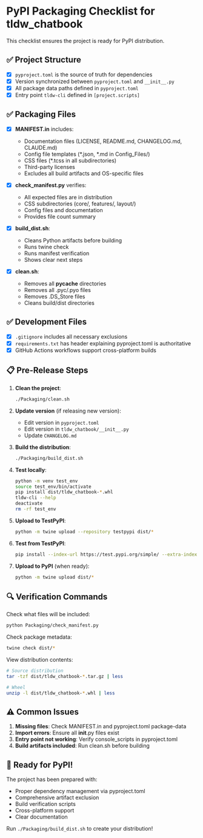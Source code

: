 # PyPI Packaging Checklist for tldw_chatbook

This checklist ensures the project is ready for PyPI distribution.

## ✅ Project Structure
- [x] `pyproject.toml` is the source of truth for dependencies
- [x] Version synchronized between `pyproject.toml` and `__init__.py`
- [x] All package data paths defined in `pyproject.toml`
- [x] Entry point `tldw-cli` defined in `[project.scripts]`

## ✅ Packaging Files
- [x] **MANIFEST.in** includes:
  - Documentation files (LICENSE, README.md, CHANGELOG.md, CLAUDE.md)
  - Config file templates (*.json, *.md in Config_Files/)
  - CSS files (*.tcss in all subdirectories)
  - Third-party licenses
  - Excludes all build artifacts and OS-specific files

- [x] **check_manifest.py** verifies:
  - All expected files are in distribution
  - CSS subdirectories (core/, features/, layout/)
  - Config files and documentation
  - Provides file count summary

- [x] **build_dist.sh**:
  - Cleans Python artifacts before building
  - Runs twine check
  - Runs manifest verification
  - Shows clear next steps

- [x] **clean.sh**:
  - Removes all __pycache__ directories
  - Removes all .pyc/.pyo files
  - Removes .DS_Store files
  - Cleans build/dist directories

## ✅ Development Files
- [x] `.gitignore` includes all necessary exclusions
- [x] `requirements.txt` has header explaining pyproject.toml is authoritative
- [x] GitHub Actions workflows support cross-platform builds

## 📋 Pre-Release Steps

1. **Clean the project**:
   ```bash
   ./Packaging/clean.sh
   ```

2. **Update version** (if releasing new version):
   - Edit version in `pyproject.toml`
   - Edit version in `tldw_chatbook/__init__.py`
   - Update `CHANGELOG.md`

3. **Build the distribution**:
   ```bash
   ./Packaging/build_dist.sh
   ```

4. **Test locally**:
   ```bash
   python -m venv test_env
   source test_env/bin/activate
   pip install dist/tldw_chatbook-*.whl
   tldw-cli --help
   deactivate
   rm -rf test_env
   ```

5. **Upload to TestPyPI**:
   ```bash
   python -m twine upload --repository testpypi dist/*
   ```

6. **Test from TestPyPI**:
   ```bash
   pip install --index-url https://test.pypi.org/simple/ --extra-index-url https://pypi.org/simple/ tldw_chatbook
   ```

7. **Upload to PyPI** (when ready):
   ```bash
   python -m twine upload dist/*
   ```

## 🔍 Verification Commands

Check what files will be included:
```bash
python Packaging/check_manifest.py
```

Check package metadata:
```bash
twine check dist/*
```

View distribution contents:
```bash
# Source distribution
tar -tzf dist/tldw_chatbook-*.tar.gz | less

# Wheel
unzip -l dist/tldw_chatbook-*.whl | less
```

## ⚠️ Common Issues

1. **Missing files**: Check MANIFEST.in and pyproject.toml package-data
2. **Import errors**: Ensure all __init__.py files exist
3. **Entry point not working**: Verify console_scripts in pyproject.toml
4. **Build artifacts included**: Run clean.sh before building

## 🚀 Ready for PyPI!

The project has been prepared with:
- Proper dependency management via pyproject.toml
- Comprehensive artifact exclusion
- Build verification scripts
- Cross-platform support
- Clear documentation

Run `./Packaging/build_dist.sh` to create your distribution!